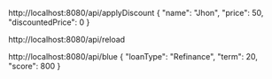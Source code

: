 

http://localhost:8080/api/applyDiscount
{
"name": "Jhon",
"price": 50,
"discountedPrice": 0
}

http://localhost:8080/api/reload


http://localhost:8080/api/blue
{
"loanType": "Refinance",
"term": 20,
"score": 800
}
